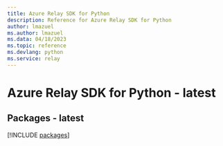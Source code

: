 ```yaml
---
title: Azure Relay SDK for Python
description: Reference for Azure Relay SDK for Python
author: lmazuel
ms.author: lmazuel
ms.data: 04/18/2023
ms.topic: reference
ms.devlang: python
ms.service: relay
---
```

# Azure Relay SDK for Python - latest
## Packages - latest
[!INCLUDE [packages](relay-index.md)]